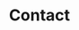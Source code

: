 ---
# An instance of the Contact widget.
widget: contact

# This file represents a page section.
headless: true

# Order that this section appears on the page.
weight: 150

title: Contact
subtitle:

content:
  # Automatically link email and phone or display as text?
  autolink: true

  # Email form provider
  form:
    provider: netlify
    formspree:
      id:
    netlify:
      # Enable CAPTCHA challenge to reduce spam?
      captcha: false

  # Contact details (edit or remove options as required)
  email: xiangfei@andrew.cmu.edu
  phone: (+1)5103877670, (+86)18073163266
#   address:
#     street: 450 Serra Mall
#     city: Stanford
#     region: CA
#     postcode: '94305'
#     country: United States
#     country_code: US
#   coordinates:
#     latitude: '37.4275'
#     longitude: '-122.1697'
#   directions: Enter Building 1 and take the stairs to Office 200 on Floor 2
#   office_hours:
#     - 'Monday 10:00 to 13:00'
#     - 'Wednesday 09:00 to 10:00'
  appointment_url: 'https://calendly.com'
  contact_links:
    # - icon: twitter
    #   icon_pack: fab
    #   name: DM Me
    #   link: 'https://twitter.com/Twitter'
    - icon: video
      icon_pack: fas
      name: Zoom Me
      link: 'https://zoom.com'
  coordinates:
    latitude: '40.4436'
    longitude: '-79.9458'

design:
  columns: '2'
---